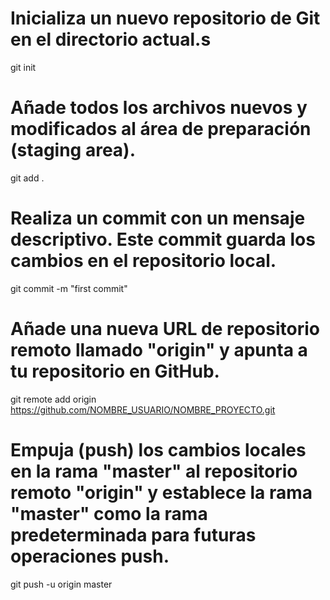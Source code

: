 # Inicializa un nuevo repositorio de Git en el directorio actual.s
git init

# Añade todos los archivos nuevos y modificados al área de preparación (staging area).
git add .

# Realiza un commit con un mensaje descriptivo. Este commit guarda los cambios en el repositorio local.
git commit -m "first commit"

# Añade una nueva URL de repositorio remoto llamado "origin" y apunta a tu repositorio en GitHub.
git remote add origin https://github.com/NOMBRE_USUARIO/NOMBRE_PROYECTO.git

# Empuja (push) los cambios locales en la rama "master" al repositorio remoto "origin" y establece la rama "master" como la rama predeterminada para futuras operaciones push.
git push -u origin master 
